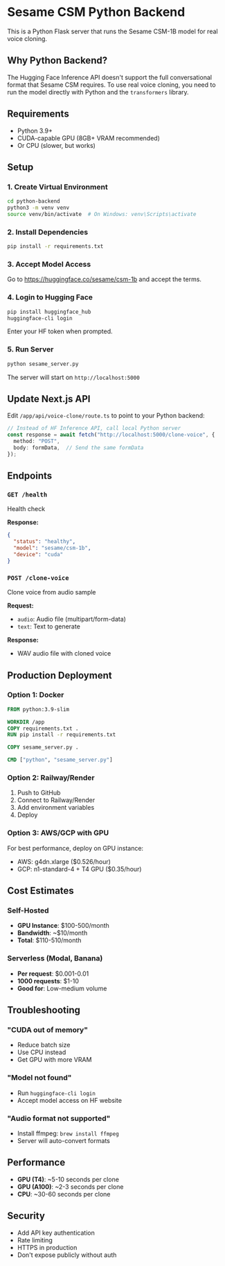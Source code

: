 # Sesame CSM Python Backend

This is a Python Flask server that runs the Sesame CSM-1B model for real voice cloning.

## Why Python Backend?

The Hugging Face Inference API doesn't support the full conversational format that Sesame CSM requires. To use real voice cloning, you need to run the model directly with Python and the `transformers` library.

## Requirements

- Python 3.9+
- CUDA-capable GPU (8GB+ VRAM recommended)
- Or CPU (slower, but works)

## Setup

### 1. Create Virtual Environment

```bash
cd python-backend
python3 -m venv venv
source venv/bin/activate  # On Windows: venv\Scripts\activate
```

### 2. Install Dependencies

```bash
pip install -r requirements.txt
```

### 3. Accept Model Access

Go to https://huggingface.co/sesame/csm-1b and accept the terms.

### 4. Login to Hugging Face

```bash
pip install huggingface_hub
huggingface-cli login
```

Enter your HF token when prompted.

### 5. Run Server

```bash
python sesame_server.py
```

The server will start on `http://localhost:5000`

## Update Next.js API

Edit `/app/api/voice-clone/route.ts` to point to your Python backend:

```typescript
// Instead of HF Inference API, call local Python server
const response = await fetch("http://localhost:5000/clone-voice", {
  method: "POST",
  body: formData,  // Send the same formData
});
```

## Endpoints

### `GET /health`
Health check

**Response:**
```json
{
  "status": "healthy",
  "model": "sesame/csm-1b",
  "device": "cuda"
}
```

### `POST /clone-voice`
Clone voice from audio sample

**Request:**
- `audio`: Audio file (multipart/form-data)
- `text`: Text to generate

**Response:**
- WAV audio file with cloned voice

## Production Deployment

### Option 1: Docker

```dockerfile
FROM python:3.9-slim

WORKDIR /app
COPY requirements.txt .
RUN pip install -r requirements.txt

COPY sesame_server.py .

CMD ["python", "sesame_server.py"]
```

### Option 2: Railway/Render

1. Push to GitHub
2. Connect to Railway/Render
3. Add environment variables
4. Deploy

### Option 3: AWS/GCP with GPU

For best performance, deploy on GPU instance:
- AWS: g4dn.xlarge ($0.526/hour)
- GCP: n1-standard-4 + T4 GPU ($0.35/hour)

## Cost Estimates

### Self-Hosted
- **GPU Instance**: $100-500/month
- **Bandwidth**: ~$10/month
- **Total**: $110-510/month

### Serverless (Modal, Banana)
- **Per request**: $0.001-0.01
- **1000 requests**: $1-10
- **Good for**: Low-medium volume

## Troubleshooting

### "CUDA out of memory"
- Reduce batch size
- Use CPU instead
- Get GPU with more VRAM

### "Model not found"
- Run `huggingface-cli login`
- Accept model access on HF website

### "Audio format not supported"
- Install ffmpeg: `brew install ffmpeg`
- Server will auto-convert formats

## Performance

- **GPU (T4)**: ~5-10 seconds per clone
- **GPU (A100)**: ~2-3 seconds per clone
- **CPU**: ~30-60 seconds per clone

## Security

- Add API key authentication
- Rate limiting
- HTTPS in production
- Don't expose publicly without auth
